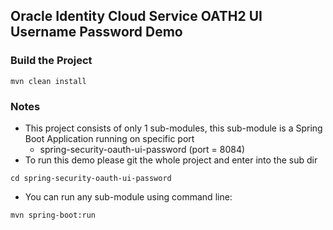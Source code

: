 ## Oracle Identity Cloud Service OATH2 UI Username Password Demo


### Build the Project
```
mvn clean install
```

### Notes

- This project consists of only 1 sub-modules, this sub-module is a Spring Boot Application running on specific port
    - spring-security-oauth-ui-password  (port = 8084)
- To run this demo please git the whole project and enter into the sub dir 
```
cd spring-security-oauth-ui-password
```

- You can run any sub-module using command line: 
```
mvn spring-boot:run
```
